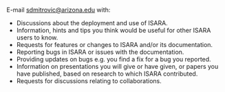 E-mail sdmitrovic@arizona.edu with:

* Discussions about the deployment and use of ISARA.
* Information, hints and tips you think would be useful for other
  ISARA  users to know.
* Requests for features or changes to ISARA and/or its
  documentation. 
* Reporting bugs in ISARA or issues with the
  documentation. 
* Providing updates on bugs e.g. you find a fix for a bug you
  reported. 
* Information on presentations you will give or have given, or papers
  you have published, based on research to which 
  ISARA contributed. 
* Requests for discussions relating to collaborations.



